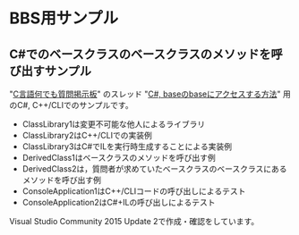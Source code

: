 # BBS用サンプル
## C#でのベースクラスのベースクラスのメソッドを呼び出すサンプル

"[C言語何でも質問掲示板](http://dixq.net/forum/viewtoppic.php?f=3)"
のスレッド
"[C#, baseのbaseにアクセスする方法](http://dixq.net/forum/viewtopic.php?f=3&t=17949)"
用のC#, C++/CLIでのサンプルです。

* ClassLibrary1は変更不可能な他人によるライブラリ
* ClassLibrary2はC++/CLIでの実装例
* ClassLibrary3はC#でILを実行時生成することによる実装例
* DerivedClass1はベースクラスのメソッドを呼び出す例
* DerivedClass2は，質問者が求めていたベースクラスのベースクラスにあるメソッドを呼び出す例
* ConsoleApplication1はC++/CLIコードの呼び出しによるテスト
* ConsoleApplication2はC#+ILの呼び出しによるテスト

Visual Studio Community 2015 Update 2で作成・確認をしています。
